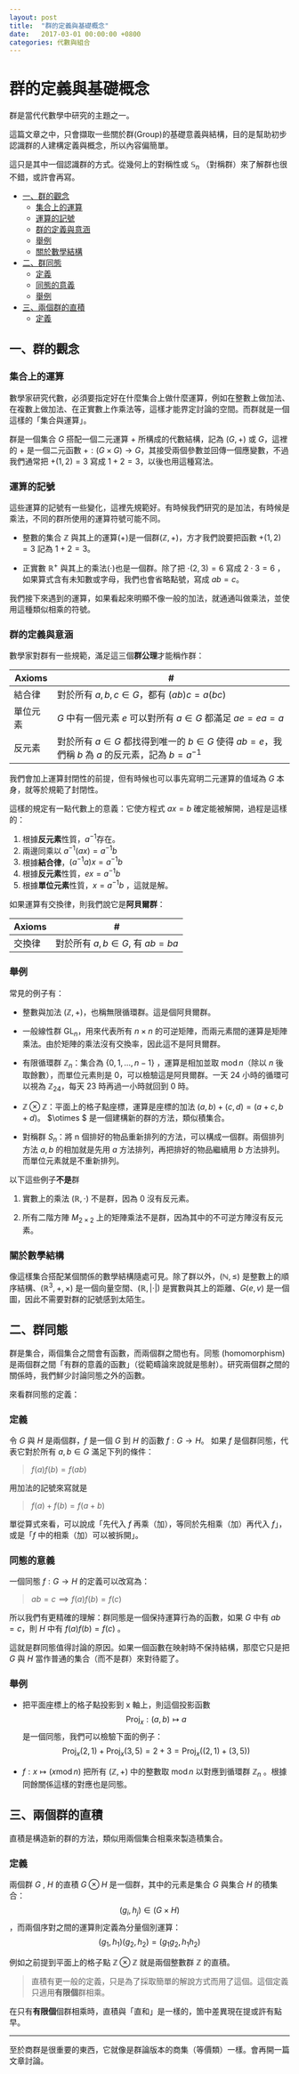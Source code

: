 ```yaml
---
layout: post
title:  "群的定義與基礎概念"
date:   2017-03-01 00:00:00 +0800
categories: 代數與組合
---
```



群的定義與基礎概念
=================

群是當代代數學中研究的主題之一。

這篇文章之中，只會擷取一些關於群(Group)的基礎意義與結構，目的是幫助初步認識群的人建構定義與概念，所以內容偏簡單。

這只是其中一個認識群的方式。從幾何上的對稱性或 $\mathbb{S}_n$ （對稱群）來了解群也很不錯，或許會再寫。

<!-- TOC -->

- [一、群的觀念](#一群的觀念)
    - [集合上的運算](#集合上的運算)
    - [運算的記號](#運算的記號)
    - [群的定義與意涵](#群的定義與意涵)
    - [舉例](#舉例)
    - [關於數學結構](#關於數學結構)
- [二、群同態](#二群同態)
    - [定義](#定義)
    - [同態的意義](#同態的意義)
    - [舉例](#舉例-1)
- [三、兩個群的直積](#三兩個群的直積)
    - [定義](#定義-1)

<!-- /TOC -->


## 一、群的觀念

### 集合上的運算

數學家研究代數，必須要指定好在什麼集合上做什麼運算，例如在整數上做加法、在複數上做加法、在正實數上作乘法等，這樣才能界定討論的空間。而群就是一個這樣的「集合與運算」。

群是一個集合 $G$ 搭配一個二元運算 $+$ 所構成的代數結構，記為 $(G, +)$ 或 $G$，這裡的 $+$ 是一個二元函數 $+:(G\times G)\rightarrow G$，其接受兩個參數並回傳一個應變數，不過我們通常把 $+(1,2)=3$ 寫成 $1+2=3$，以後也用這種寫法。

### 運算的記號

這些運算的記號有一些變化，這裡先規範好。有時候我們研究的是加法，有時候是乘法，不同的群所使用的運算符號可能不同。

- 整數的集合 $\mathbb{Z}$ 與其上的運算($+$)是一個群$(\mathbb{Z}, +)$，方才我們說要把函數 $+(1, 2)=3$ 記為 $1+2=3$。

- 正實數 $\mathbb{R}^+$ 與其上的乘法($\cdot$)也是一個群。除了把 $\cdot(2,3)=6$ 寫成 $2 \cdot 3 = 6$ ，如果算式含有未知數或字母，我們也會省略點號，寫成 $ab = c$。

我們接下來遇到的運算，如果看起來明顯不像一般的加法，就通通叫做乘法，並使用這種類似相乘的符號。

### 群的定義與意涵

數學家對群有一些規範，滿足這三個**群公理**才能稱作群：

Axioms|#
--------|---
結合律   | 對於所有 $a, b, c \in G$，都有 $(ab)c=a(bc)$
單位元素 | $G$ 中有一個元素 $e$ 可以對所有 $a\in G$ 都滿足 $ae=ea=a$
反元素   | 對於所有 $a\in G$ 都找得到唯一的 $b\in G$ 使得 $ab=e$，我們稱 $b$ 為 $a$ 的反元素，記為 $b=a^{-1}$

我們會加上運算封閉性的前提，但有時候也可以事先寫明二元運算的值域為 $G$ 本身，就等於規範了封閉性。

這樣的規定有一點代數上的意義：它使方程式 $ax=b$ 確定能被解開，過程是這樣的：

1. 根據**反元素**性質，$a^{-1}$存在。
2. 兩邊同乘以 $a^{-1}(ax)=a^{-1}b$
3. 根據**結合律**，$(a^{-1}a)x=a^{-1}b$
4. 根據**反元素**性質，$ex=a^{-1}b$
5. 根據**單位元素**性質，$x=a^{-1}b$ ，這就是解。

如果運算有交換律，則我們說它是**阿貝爾群**：

Axioms|#
-|-
交換律 | 對於所有 $a, b \in G$, 有 $ab=ba$

### 舉例

常見的例子有：

- 整數與加法 $(\mathbb Z,+)$，也稱無限循環群。這是個阿貝爾群。

- 一般線性群 $\mathrm{GL}_n$，用來代表所有 $n\times n$ 的可逆矩陣，而兩元素間的運算是矩陣乘法。由於矩陣的乘法沒有交換率，因此這不是阿貝爾群。

- 有限循環群 $\mathbb{Z}_n$：集合為 $\{0, 1, ..., n-1\}$ ，運算是相加並取 $\operatorname{mod} n$（除以 $n$ 後取餘數），而單位元素則是 $0$，可以檢驗這是阿貝爾群。一天 24 小時的循環可以視為 $\mathbb{Z}_{24}$，每天 23 時再過一小時就回到 0 時。

- $\mathbb{Z}\otimes \mathbb{Z}$：平面上的格子點座標，運算是座標的加法 $(a,b)+(c,d)=(a+c,b+d)$。 $\otimes $ 是一個建構新的群的方法，類似積集合。

- 對稱群 $S_n$：將 n 個排好的物品重新排列的方法，可以構成一個群。兩個排列方法 $a, b$ 的相加就是先用 $a$ 方法排列，再把排好的物品繼續用 $b$ 方法排列。而單位元素就是不重新排列。

以下這些例子**不是**群

1. 實數上的乘法 $(\mathbb{R},\cdot)$ 不是群，因為 $0$ 沒有反元素。

2. 所有二階方陣 $M_{2\times 2}$ 上的矩陣乘法不是群，因為其中的不可逆方陣沒有反元素。

### 關於數學結構

像這樣集合搭配某個關係的數學結構隨處可見。除了群以外，$(\mathbb{N}, \leq)$ 是整數上的順序結構、$(\mathbb{R}^3, +, \times)$ 是一個向量空間、$(\mathbb{R}, |\cdot |)$ 是實數與其上的距離、$G(e, v)$ 是一個圖，因此不需要對群的記號感到太陌生。


## 二、群同態

群是集合，兩個集合之間會有函數，而兩個群之間也有。同態 (homomorphism) 是兩個群之間「有群的意義的函數」（從範疇論來說就是態射）。研究兩個群之間的關係時，我們鮮少討論同態之外的函數。

來看群同態的定義：

### 定義

令 $G$ 與 $H$ 是兩個群，$f$ 是一個 $G$ 到 $H$ 的函數 $f:G \rightarrow H$。 如果 $f$ 是個群同態，代表它對於所有 $a, b \in G$ 滿足下列的條件：

> $f(a)f(b)=f(ab)$

用加法的記號來寫就是

> $f(a)+f(b)=f(a+b)$

單從算式來看，可以說成「先代入 $f$ 再乘（加），等同於先相乘（加）再代入 $f$」，或是「$f$ 中的相乘（加）可以被拆開」。

### 同態的意義

一個同態 $f:G\to H$ 的定義可以改寫為：

> $ab=c \implies f(a)f(b)=f(c)$

所以我們有更精確的理解：群同態是一個保持運算行為的函數，如果 $G$ 中有 $ab=c$，則 $H$ 中有 $f(a)f(b)=f(c)$ 。

這就是群同態值得討論的原因。如果一個函數在映射時不保持結構，那麼它只是把 $G$ 與 $H$ 當作普通的集合（而不是群）來對待罷了。

### 舉例

- 把平面座標上的格子點投影到 x 軸上，則這個投影函數 $$\operatorname{Proj}_x:(a,b)\mapsto a$$ 是一個同態，我們可以檢驗下面的例子： $$\operatorname{Proj}_x(2, 1) + \operatorname{Proj}_x(3, 5) = 2+3 = \operatorname{Proj}_x((2, 1)+(3, 5))$$

- $f:x\mapsto (x \operatorname{mod} n)$ 把所有 $(\mathbb{Z}, +)$ 中的整數取 $\operatorname{mod} n$ 以對應到循環群 $\mathbb{Z}_n$ 。根據同餘關係這樣的對應也是同態。



## 三、兩個群的直積

直積是構造新的群的方法，類似用兩個集合相乘來製造積集合。

### 定義

兩個群 $G$ , $H$ 的直積 $G\otimes H$ 是一個群，其中的元素是集合 $G$ 與集合 $H$ 的積集合： $$(g_i, h_j) \in (G\times H)$$，而兩個序對之間的運算則定義為分量個別運算：$$(g_1, h_1) (g_2, h_2) = (g_1 g_2, h_1 h_2)$$

例如之前提到平面上的格子點 $\mathbb Z \otimes \mathbb Z$ 就是兩個整數群 $\mathbb Z$ 的直積。

> 直積有更一般的定義，只是為了採取簡單的解說方式而用了這個。這個定義只適用**有限個**群相乘。

在只有**有限個**個群相乘時，直積與「直和」是一樣的，箇中差異現在提或許有點早。

--------------

至於商群是很重要的東西，它就像是群論版本的商集（等價類）一樣。會再開一篇文章討論。

